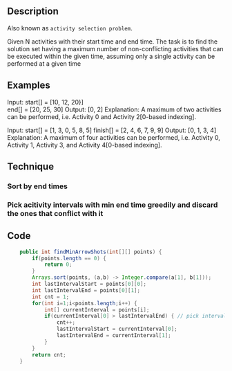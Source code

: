 
## Description

Also known as `activity selection problem`.

Given N activities with their start time and end time. The task is to find the solution set having a maximum number of non-conflicting activities that can be executed within the given time, assuming only a single activity can be performed at a given time

## Examples

Input: start[] = [10, 12, 20}]         
          end[] =  [20, 25, 30]
Output: [0, 2]
Explanation: A maximum of two activities can be performed, i.e. Activity 0 and Activity 2[0-based indexing]. 

Input:  start[]  =  [1, 3, 0, 5, 8, 5]
finish[] =  [2, 4, 6, 7, 9, 9]
Output: [0, 1, 3, 4]
Explanation: A maximum of four activities can be performed, i.e. Activity 0, Activity 1, Activity 3, and Activity 4[0-based indexing]. 

## Technique

### Sort by end times

### Pick acitivity intervals with min end time greedily and discard the ones that conflict with it

## Code

```java
    public int findMinArrowShots(int[][] points) {
        if(points.length == 0) {
            return 0;
        }
        Arrays.sort(points, (a,b) -> Integer.compare(a[1], b[1]));
        int lastIntervalStart = points[0][0];
        int lastIntervalEnd = points[0][1];
        int cnt = 1;
        for(int i=1;i<points.length;i++) {
            int[] currentInterval = points[i];
            if(currentInterval[0] > lastIntervalEnd) { // pick interval if exclusive with prev one
                cnt++;
                lastIntervalStart = currentInterval[0];
                lastIntervalEnd = currentInterval[1];
            }
        }
        return cnt;
    }
```
